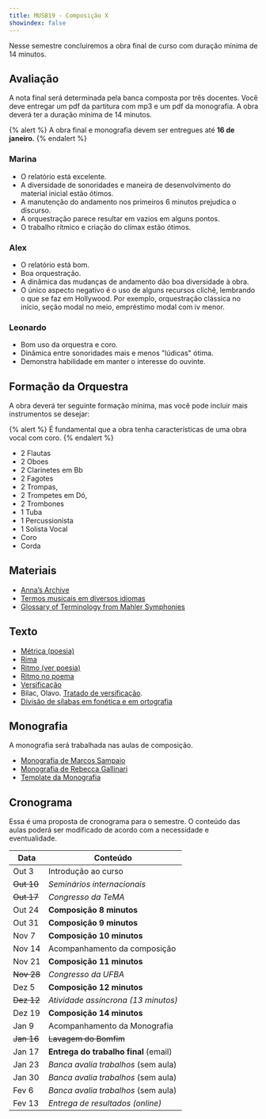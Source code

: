 ```yaml
---
title: MUSB19 - Composição X
showindex: false
---
```


Nesse semestre concluiremos a obra final de curso com duração mínima de 14
minutos.

## Avaliação

A nota final será determinada pela banca composta por três docentes. Você deve
entregar um pdf da partitura com mp3 e um pdf da monografia. A obra deverá ter a
duração mínima de 14 minutos.

{% alert %}
A obra final e monografia devem ser entregues até <b>16 de janeiro.</b>
{% endalert %}

### Marina

- O relatório está excelente.
- A diversidade de sonoridades e maneira de desenvolvimento do material inicial estão ótimos.
- A manutenção do andamento nos primeiros 6 minutos prejudica o discurso.
- A orquestração parece resultar em vazios em alguns pontos.
- O trabalho rítmico e criação do clímax estão ótimos.

### Alex

- O relatório está bom.
- Boa orquestração.
- A dinâmica das mudanças de andamento dão boa diversidade à obra.
- O único aspecto negativo é o uso de alguns recursos clichê, lembrando o que se faz em Hollywood. Por exemplo, orquestração clássica no início, seção modal no meio, empréstimo modal com iv menor.

### Leonardo

- Bom uso da orquestra e coro.
- Dinâmica entre sonoridades mais e menos "lúdicas" ótima.
- Demonstra habilidade em manter o interesse do ouvinte.

## Formação da Orquestra

A obra deverá ter seguinte formação mínima, mas você pode incluir mais
instrumentos se desejar:

{% alert %}
É fundamental que a obra tenha características de uma obra vocal com coro.
{% endalert %}

- 2 Flautas
- 2 Oboes
- 2 Clarinetes em Bb
- 2 Fagotes
- 2 Trompas,
- 2 Trompetes em Dó,
- 2 Trombones
- 1 Tuba
- 1 Percussionista
- 1 Solista Vocal
- Coro
- Corda

## Materiais

- [Anna’s Archive](https://annas-archive.org)
- [Termos musicais em diversos idiomas](https://web.library.yale.edu/cataloging/music/instname)
- [Glossary of Terminology from Mahler Symphonies](https://www.orchestralibrary.com/reftables/mahler2gloss.html)

## Texto

- [Métrica (poesia)](http://pt.wikipedia.org/wiki/Métrica_(poesia))
- [Rima](http://pt.wikipedia.org/wiki/Rima)
- [Ritmo (ver poesia)](http://pt.wikipedia.org/wiki/Ritmo)
- [Ritmo no poema](http://pt.wikipedia.org/wiki/Ritmo_no_poema)
- [Versificação](http://pt.wikipedia.org/wiki/Versificação)
- Bilac, Olavo. [Tratado de versificação](https://digital.bbm.usp.br/handle/bbm/4711).
- [Divisão de sílabas em fonética e em ortografia](http://www.academia.org.br/artigos/divisao-de-silabas-em-fonetica-e-em-ortografia)


## Monografia

A monografia será trabalhada nas aulas de composição.

- [Monografia de Marcos Sampaio][1]
- [Monografia de Rebecca Gallinari][2]
- [Template da Monografia][3]

[1]: https://docs.pkroger.com/Monografia%20Marcos.pdf
[2]: https://docs.pkroger.com/Monografia%20Rebecca.pdf
[3]: https://docs.pkroger.com/Modelo%20Monografia.docx


## Cronograma

Essa é uma proposta de cronograma para o semestre. O conteúdo das aulas poderá
ser modificado de acordo com a necessidade e eventualidade.

| Data       | Conteúdo                              |
|------------|---------------------------------------|
| Out 3      | Introdução ao curso                   |
| ~~Out 10~~ | *Seminários internacionais*           |
| ~~Out 17~~ | *Congresso da TeMA*                   |
| Out 24     | **Composição 8 minutos**              |
| Out 31     | **Composição 9 minutos**              |
| Nov 7      | **Composição 10 minutos**             |
| Nov 14     | Acompanhamento da composição          |
| Nov 21     | **Composição 11 minutos**             |
| ~~Nov 28~~ | _Congresso da UFBA_                   |
| Dez 5      | **Composição 12 minutos**             |
| ~~Dez 12~~ | *Atividade assíncrona (13 minutos)*   |
| Dez 19     | **Composição 14 minutos**             |
| Jan 9      | Acompanhamento da Monografia          |
| ~~Jan 16~~ | ~~Lavagem do Bomfim~~                 |
| Jan 17     | **Entrega do trabalho final** (email) |
| Jan 23     | *Banca avalia trabalhos* (sem aula)   |
| Jan 30     | *Banca avalia trabalhos* (sem aula)   |
| Fev 6      | *Banca avalia trabalhos* (sem aula)   |
| Fev 13     | *Entrega de resultados (online)*      |
